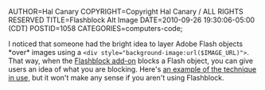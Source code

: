 AUTHOR=Hal Canary
COPYRIGHT=Copyright Hal Canary / ALL RIGHTS RESERVED
TITLE=Flashblock Alt Image
DATE=2010-09-26 19:30:06-05:00 (CDT)
POSTID=1058
CATEGORIES=computers-code;

I noticed that someone had the bright idea to layer Adobe Flash objects \*over\* images using a `<div style="background-image:url($IMAGE_URL)">`. That way, when the [Flashblock add-on](https://addons.mozilla.org/en-US/firefox/addon/433/) blocks a Flash object, you can give users an idea of what you are blocking. Here's [an example of the technique in use,](/pub/flashexample.html) but it won't make any sense if you aren't using Flashblock.
